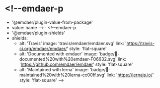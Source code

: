 <!--emdaer-p
  - '@emdaer/plugin-image'
  - src: hero.png
    alt: emdaer
    align: center
-->

# <!--emdaer-p
  - '@emdaer/plugin-value-from-package'
  - value: name
--> · <!--emdaer-p
  - '@emdaer/plugin-shields'
  - shields:
      - alt: 'Travis'
        image: 'travis/emdaer/emdaer.svg'
        link: 'https://travis-ci.org/emdaer/emdaer/'
        style: 'flat-square'
      - alt: 'Documented with emdaer'
        image: 'badge/📓-documented%20with%20emdaer-F06632.svg'
        link: 'https://github.com/emdaer/emdaer'
        style: 'flat-square'
      - alt: 'Maintained with lerna'
        image: 'badge/🐉-maintained%20with%20lerna-cc00ff.svg'
        link: 'https://lernajs.io/'
        style: 'flat-square'
-->

<!--emdaer-p
  - '@emdaer/plugin-value-from-package'
  - value: description
-->

<!--emdaer-t
  - '@emdaer/transform-table-of-contents'
-->

<!--emdaer-p
  - '@emdaer/plugin-node-package'
  - path: '@emdaer/meta/lib/README/what-is-emdaer.js'
-->

<!--emdaer-p
  - '@emdaer/plugin-node-package'
  - path: '@emdaer/meta/lib/README/how-emdaer-works.js'
-->

<!--emdaer-p
  - '@emdaer/plugin-node-package'
  - path: '@emdaer/meta/lib/README/adding-emdaer-to-your-project.js'
-->

<!--emdaer-p
  - '@emdaer/plugin-node-package'
  - path: '@emdaer/meta/lib/README/core-plugins.js'
    runEmdaer: true
-->

<!--emdaer-p
  - '@emdaer/plugin-node-package'
  - path: '@emdaer/meta/lib/README/core-transforms.js'
    runEmdaer: true
-->

<!--emdaer-p
  - '@emdaer/plugin-node-package'
  - path: '@emdaer/meta/lib/README/contributing.js'
    runEmdaer: true
-->

<!--emdaer-p
  - '@emdaer/plugin-node-package'
  - path: '@emdaer/meta/lib/README/this-readme.js'
-->

<!--emdaer-p
  - '@emdaer/plugin-node-package'
  - path: '@emdaer/meta/lib/README/license.js'
    runEmdaer: true
-->

<!--emdaer-t
  - '@emdaer/transform-prettier'
  - options:
      config: ./prettier.config.js
-->